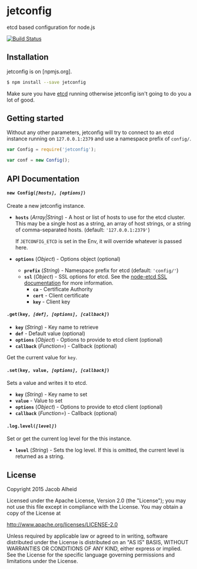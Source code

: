 # jetconfig
etcd based configuration for node.js

[![Build Status](https://travis-ci.org/shakefu/jetconfig.svg)](https://travis-ci.org/shakefu/jetconfig)

## Installation

jetconfig is on [npmjs.org].

```bash
$ npm install --save jetconfig
```

Make sure you have [etcd](http://coreos.com/docs/etcd) running otherwise
jetconfig isn't going to do you a lot of good.

## Getting started

Without any other parameters, jetconfig will try to connect to an etcd instance
running on `127.0.0.1:2379` and use a namespace prefix of `config/`.

```javascript
var Config = require('jetconfig');

var conf = new Config();
```

## API Documentation

#### `new Config(`*`[hosts], [options]`*`)`

Create a new jetconfig instance.

* **`hosts`** (*Array|String*) - A host or list of hosts to use for the etcd
  cluster. This may be a single host as a string, an array of host strings, or
  a string of comma-separated hosts. (default: `'127.0.0.1:2379'`)

  If `JETCONFIG_ETCD` is set in the Env, it will override whatever is passed
  here. 
* **`options`** (*Object*) - Options object (optional)
  * **`prefix`** (*String*) - Namespace prefix for etcd (default: `'config/'`)
  * **`ssl`** (*Object*) - SSL options for etcd. See the [node-etcd SSL
    documentation](https://github.com/stianeikeland/node-etcd#ssl-support) for
    more information.
    * **`ca`** - Certificate Authority
    * **`cert`** - Client certificate
    * **`key`** - Client key

#### `.get(key, `*`[def], [options], [callback]`*`)`

* **`key`** (*String*) - Key name to retrieve
* **`def`** - Default value (optional)
* **`options`** (*Object*) - Options to provide to etcd client (optional)
* **`callback`** (*Function=*) - Callback (optional)

Get the current value for `key`.

#### `.set(key, value, `*`[options], [callback]`*`)`

Sets a value and writes it to etcd.

* **`key`** (*String*) - Key name to set
* **`value`** - Value to set
* **`options`** (*Object*) - Options to provide to etcd client (optional)
* **`callback`** (*Function=*) - Callback (optional)

#### `.log.level(`*`[level]`*`)`

Set or get the current log level for the this instance.

* **`level`** (*String*) - Sets the log level. If this is omitted, the current
  level is returned as a string.

## License

Copyright 2015 Jacob Alheid

Licensed under the Apache License, Version 2.0 (the "License");
you may not use this file except in compliance with the License.
You may obtain a copy of the License at

   http://www.apache.org/licenses/LICENSE-2.0

Unless required by applicable law or agreed to in writing, software
distributed under the License is distributed on an "AS IS" BASIS,
WITHOUT WARRANTIES OR CONDITIONS OF ANY KIND, either express or implied.
See the License for the specific language governing permissions and
limitations under the License.
